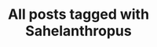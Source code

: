 ---
layout: tag
title: "All posts tagged with Sahelanthropus"
permalink: /weblog/tags/sahelanthropus/
taxonomy: Sahelanthropus
---